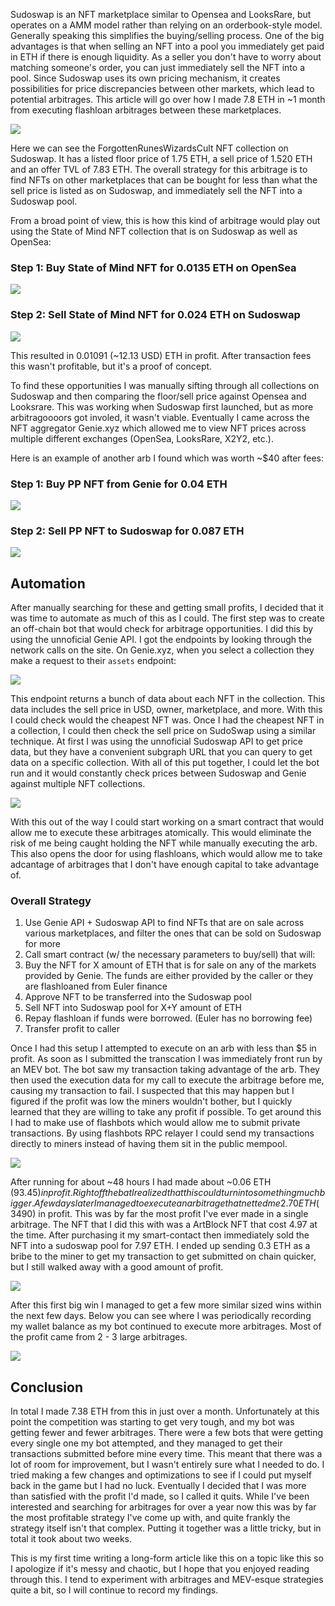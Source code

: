 Sudoswap is an NFT marketplace similar to Opensea and LooksRare, but operates on a AMM model rather than relying on an orderbook-style model. Generally speaking this simplifies the buying/selling process. One of the big advantages is that when selling an NFT into a pool you immediately get paid in ETH if there is enough liquidity. As a seller you don't have to worry about matching someone's order, you can just immediately sell the NFT into a pool. Since Sudoswap uses its own pricing mechanism, it creates possibilities for price discrepancies between other markets, which lead to potential arbitrages. This article will go over how I made 7.8 ETH in ~1 month from executing flashloan arbitrages between these marketplaces.

![](https://i.imgur.com/nxbzdCB.png)

Here we can see the ForgottenRunesWizardsCult NFT collection on Sudoswap. It has a listed floor price of 1.75 ETH, a sell price of 1.520 ETH and an offer TVL of 7.83 ETH. The overall strategy for this arbitrage is to find NFTs on other marketplaces that can be bought for less than what the sell price is listed as on Sudoswap, and immediately sell the NFT into a Sudoswap pool.

From a broad point of view, this is how this kind of arbitrage would play out using the State of Mind NFT collection that is on Sudoswap as well as OpenSea:

### Step 1: Buy State of Mind NFT for 0.0135 ETH on OpenSea

![](https://i.imgur.com/5Lp3yxL.png)


### Step 2: Sell State of Mind NFT for 0.024 ETH on Sudoswap

![](https://i.imgur.com/h1qAmwz.png)

This resulted in 0.01091 (~12.13 USD) ETH in profit. After transaction fees this wasn't profitable, but it's a proof of concept.

To find these opportunities I was manually sifting through all collections on Sudoswap and then comparing the floor/sell price against Opensea and Looksrare. This was working when Sudoswap first launched, but as more arbitragoooors got involed, it wasn't viable. Eventually I came across the NFT aggregator Genie.xyz which allowed me to view NFT prices across multiple different exchanges (OpenSea, LooksRare, X2Y2, etc.).

Here is an example of another arb I found which was worth ~$40 after fees:

### Step 1: Buy PP NFT from Genie for 0.04 ETH

![](https://i.imgur.com/mFX3v1k.png)

### Step 2: Sell PP NFT to Sudoswap for 0.087 ETH

![](https://i.imgur.com/xywRtHf.png)

## Automation

After manually searching for these and getting small profits, I decided that it was time to automate as much of this as I could. The first step was to create an off-chain bot that would check for arbitrage opportunities. I did this by using the unnoficial Genie API. I got the endpoints by looking through the network calls on the site. On Genie.xyz, when you select a collection they make a request to their `assets` endpoint:


![](https://i.imgur.com/Tci2jQ5.png)

This endpoint returns a bunch of data about each NFT in the collection. This data includes the sell price in USD, owner, marketplace, and more. With this I could check would the cheapest NFT was. Once I had the cheapest NFT in a collection, I could then check the sell price on SudoSwap using a similar technique. At first I was using the unnoficial Sudoswap API to get price data, but they have a convenient subgraph URL that you can query to get data on a specific collection. With all of this put together, I could let the bot run and it would constantly check prices between Sudoswap and Genie against multiple NFT collections.

![](https://i.imgur.com/8whRDks.png)

With this out of the way I could start working on a smart contract that would allow me to execute these arbitrages atomically. This would eliminate the risk of me being caught holding the NFT while manually executing the arb. This also opens the door for using flashloans, which would allow me to take adcantage of arbitrages that I don't have enough capital to take advantage of. 

### Overall Strategy 

1. Use Genie API + Sudoswap API to find NFTs that are on sale across various marketplaces, and filter the ones that can be sold on Sudoswap for more
2. Call smart contract (w/ the necessary parameters to buy/sell) that will:
4. Buy the NFT for X amount of ETH that is for sale on any of the markets provided by Genie. The funds are either provided by the caller or they are flashloaned from Euler finance
5. Approve NFT to be transferred into the Sudoswap pool
6. Sell NFT into Sudoswap pool for X+Y amount of ETH
7. Repay flashloan if funds were borrowed. (Euler has no borrowing fee)
8. Transfer profit to caller


Once I had this setup I attempted to execute on an arb with less than $5 in profit. As soon as I submitted the transcation I was immediately front run by an MEV bot. The bot saw my transaction taking advantage of the arb. They then used the execution data for my call to execute the arbitrage before me, causing my transaction to fail. I suspected that this may happen but I figured if the profit was low the miners wouldn't bother, but I quickly learned that they are willing to take any profit if possible. To get around this I had to make use of flashbots which would allow me to submit private transactions. By using flashbots RPC relayer I could send my transactions directly to miners instead of having them sit in the public mempool.

![](https://i.imgur.com/B9Lt4Bh.png)

After running for about ~48 hours I had made about ~0.06 ETH ($93.45) in profit. Right off the bat I realized that this could turn into something much bigger. A few days later I managed to execute an arbitrage that netted me 2.70 ETH (~$3490) in profit. This was by far the most profit I've ever made in a single arbitrage. The NFT that I did this with was a ArtBlock NFT that cost 4.97 at the time. After purchasing it my smart-contact then immediately sold the NFT into a sudoswap pool for 7.97 ETH. I ended up sending 0.3 ETH as a bribe to the miner to get my transaction to get submitted on chain quicker, but I still walked away with a good amount of profit. 

![](https://i.imgur.com/DboHdVp.png)

After this first big win I managed to get a few more similar sized wins within the next few days. Below you can see where I was periodically recording my wallet balance as my bot continued to execute more arbitrages. Most of the profit came from 2 - 3 large arbitrages.

![](https://i.imgur.com/LTxCmSA.png)


## Conclusion

In total I made 7.38 ETH from this in just over a month. Unfortunately at this point the competition was starting to get very tough, and my bot was getting fewer and fewer arbitrages. There were a few bots that were getting every single one my bot attempted, and they managed to get their transactions submitted before mine every time. This meant that there was a lot of room for improvement, but I wasn't entirely sure what I needed to do. I tried making a few changes and optimizations to see if I could put myself back in the game but I had no luck. Eventually I decided that I was more than satisfied with the profit I'd made, so I called it quits. While I've been interested and searching for arbitrages for over a year now this was by far the most profitable strategy I've come up with, and quite frankly the strategy itself isn't that complex. Putting it together was a little tricky, but in total it took about two weeks. 

This is my first time writing a long-form article like this on a topic like this so I apologize if it's messy and chaotic, but I hope that you enjoyed reading through this. I tend to experiment with arbitrages and MEV-esque strategies quite a bit, so I will continue to record my findings. 
